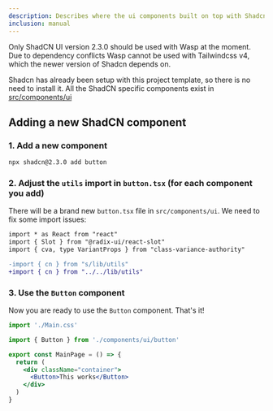 ```yaml
---
description: Describes where the ui components built on top with Shadcn UI exist, how they are customized, and Wasp specific rules concerning how new ShadCN UI components should be installed
inclusion: manual
---
```

Only ShadCN UI version 2.3.0 should be used with Wasp at the moment. Due to dependency conflicts Wasp cannot be used with Tailwindcss v4, which the newer version of Shadcn depends on. 

Shadcn has already been setup with this project template, so there is no need to install it. All the ShadCN specific components exist in [src/components/ui](../../src/components/ui/)

## Adding a new ShadCN component
### 1. Add a new component

```bash
npx shadcn@2.3.0 add button
```

### 2. Adjust the `utils` import in `button.tsx` (for each component you add)

There will be a brand new `button.tsx` file in `src/components/ui`. We need to fix some import issues:
```diff
import * as React from "react"
import { Slot } from "@radix-ui/react-slot"
import { cva, type VariantProps } from "class-variance-authority"

-import { cn } from "s/lib/utils"
+import { cn } from "../../lib/utils"
```

### 3. Use the `Button` component
Now you are ready to use the `Button` component. That's it!
```jsx
import './Main.css'

import { Button } from './components/ui/button'

export const MainPage = () => {
  return (
    <div className="container">
      <Button>This works</Button>
    </div>
  )
}
